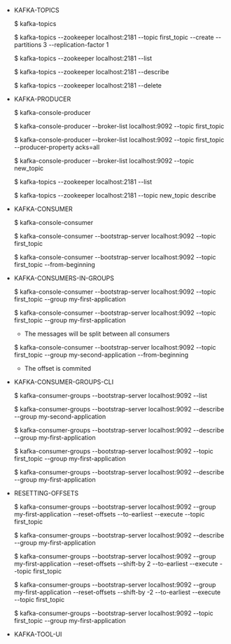 - KAFKA-TOPICS

    $ kafka-topics
    
    $ kafka-topics --zookeeper localhost:2181 --topic first_topic --create --partitions 3 --replication-factor 1
    
    $ kafka-topics --zookeeper localhost:2181 --list
    
    $ kafka-topics --zookeeper localhost:2181 --describe
    
    $ kafka-topics --zookeeper localhost:2181 --delete

- KAFKA-PRODUCER

    $ kafka-console-producer
    
    $ kafka-console-producer --broker-list localhost:9092 --topic first_topic 
    
    $ kafka-console-producer --broker-list localhost:9092 --topic first_topic --producer-property acks=all
    
    $ kafka-console-producer --broker-list localhost:9092 --topic new_topic
    
    $ kafka-topics --zookeeper localhost:2181 --list
    
    $ kafka-topics --zookeeper localhost:2181 --topic new_topic describe

- KAFKA-CONSUMER

    $ kafka-console-consumer
    
    $ kafka-console-consumer --bootstrap-server localhost:9092 --topic first_topic
    
    $ kafka-console-consumer --bootstrap-server localhost:9092 --topic first_topic --from-beginning

- KAFKA-CONSUMERS-IN-GROUPS

    $ kafka-console-consumer --bootstrap-server localhost:9092 --topic first_topic --group my-first-application
    
    $ kafka-console-consumer --bootstrap-server localhost:9092 --topic first_topic --group my-first-application
    
	- The messages will be split between all consumers

    $ kafka-console-consumer --bootstrap-server localhost:9092 --topic first_topic --group my-second-application --from-beginning
    
	- The offset is commited

- KAFKA-CONSUMER-GROUPS-CLI

    $ kafka-consumer-groups --bootstrap-server localhost:9092 --list
    
    $ kafka-consumer-groups --bootstrap-server localhost:9092 --describe --group my-second-application
    
    $ kafka-consumer-groups --bootstrap-server localhost:9092 --describe --group my-first-application
    
    $ kafka-consumer-groups --bootstrap-server localhost:9092 --topic first_topic --group my-first-application
    
    $ kafka-consumer-groups --bootstrap-server localhost:9092 --describe --group my-first-application

- RESETTING-OFFSETS

    $ kafka-consumer-groups --bootstrap-server localhost:9092 --group my-first-application --reset-offsets --to-earliest --execute --topic first_topic
    
    $ kafka-consumer-groups --bootstrap-server localhost:9092 --describe --group my-first-application

    $ kafka-consumer-groups --bootstrap-server localhost:9092 --group my-first-application --reset-offsets --shift-by 2 --to-earliest --execute --topic first_topic
    
    $ kafka-consumer-groups --bootstrap-server localhost:9092 --group my-first-application --reset-offsets --shift-by -2 --to-earliest --execute --topic first_topic
    
    $ kafka-consumer-groups --bootstrap-server localhost:9092 --topic first_topic --group my-first-application

- KAFKA-TOOL-UI


